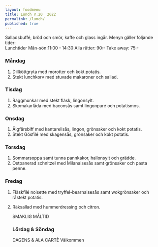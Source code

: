 ```yaml
---
layout: foodmenu
title: Lunch V.20  2022
permalink: /lunch/
published: true
---
```

Salladsbuffé, bröd och smör, kaffe och glass ingår.
Menyn gäller följande tider:  
Lunchtider  Mån-sön:11:00 - 14:30
Alla rätter: 90:- Take away: 75:-
                                
### Måndag
1. Dillköttgryta med morotter och kokt potatis.
2. Stekt lunchkorv med stuvade makaroner och sallad.

### Tisdag
1. Raggmunkar med stekt fläsk, lingonsylt.
2. Skomakarlåda med baconsås samt lingonpuré och potatismos.

### Onsdag
1. Älgfärsbiff med kantarellsås, lingon, grönsaker och kokt potatis.
2. Stekt Gösfilé med skagensås, grönsaker och kokt potatis.

### Torsdag
1. Sommarsoppa samt tunna pannkakor, hallonsylt och grädde. 
2. Ostpanerad schnitzel med Milanaisesås samt grönsaker och pasta penne.

### Fredag  
1. Fläskfilé noisette med tryffel-bearnaisesås samt wokgrönsaker och råstekt potatis.
2. Räksallad med hummerdressing och citron.

   SMAKLIG MÅLTID
   ### Lördag & Söndag 
    DAGENS & ALA CARTÈ
    Välkommen
    
       
    

   
    
   
     
